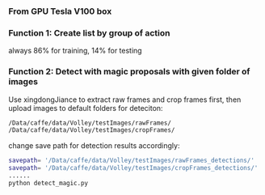 ### From GPU Tesla V100 box

### Function 1: Create list by group of action
always 86% for training, 14% for testing 

### Function 2: Detect with magic proposals with given folder of images
Use xingdongJiance to extract raw frames and crop frames first, then upload images to default folders for deteciton: 
```bash
/Data/caffe/data/Volley/testImages/rawFrames/
/Data/caffe/data/Volley/testImages/cropFrames/
```
change save path for detection results accordingly:
```bash
savepath= '/Data/caffe/data/Volley/testImages/rawFrames_detections/'
savepath= '/Data/caffe/data/Volley/testImages/cropFrames_detections/'
......
python detect_magic.py
```


